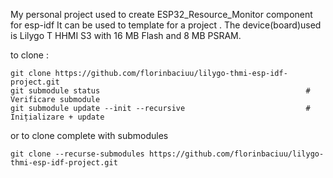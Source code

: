 My personal project used to create ESP32_Resource_Monitor component for esp-idf
It can be used to template for a project .
The device(board)used is Lilygo T HHMI S3 with 16 MB Flash and 8 MB PSRAM.

to clone :
```
git clone https://github.com/florinbaciuu/lilygo-thmi-esp-idf-project.git
git submodule status                                              # Verificare submodule
git submodule update --init --recursive                           # Inițializare + update
```


or to clone complete with submodules
```
git clone --recurse-submodules https://github.com/florinbaciuu/lilygo-thmi-esp-idf-project.git
```